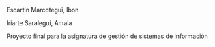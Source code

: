 Escartin Marcotegui, Ibon 

Iriarte Saralegui, Amaia

Proyecto final para la asignatura de gestión de sistemas de información
